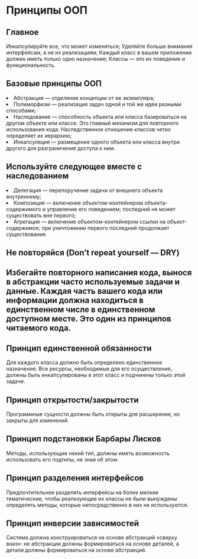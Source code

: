 <h1>Принципы ООП</h1>


<h2>Главное</h2>
Инкапсулируйте все, что может изменяться;
Уделяйте больше внимания интерфейсам, а не их реализациям;
Каждый класс в вашем приложении должен иметь только одно назначение;
Классы — это их поведение и функциональность.

<h2>Базовые принципы ООП</h2>
<li>Абстракция — отделение концепции от ее экземпляра;</li>
<li>Полиморфизм — реализация задач одной и той же идеи разными способами;</li>
<li>Наследование — способность объекта или класса базироваться на другом объекте или классе. Это главный механизм для повторного использования кода. Наследственное отношение классов четко определяет их иерархию;</li>
<li>Инкапсуляция — размещение одного объекта или класса внутри другого для разграничения доступа к ним.</li>
  
<h2>Используйте следующее вместе с наследованием</h2>
<li>Делегация — перепоручение задачи от внешнего объекта внутреннему;</li>
<li>Композиция — включение объектом-контейнером объекта-содержимого и управление его поведением; последний не может существовать вне первого;</li>
<li>Агрегация — включение объектом-контейнером ссылки на объект-содержимое; при уничтожении первого последний продолжает существование.</li>
 
<h2>Не повторяйся (Don’t repeat yourself — DRY)<h2>
Избегайте повторного написания кода, вынося в абстракции часто используемые задачи и данные. Каждая часть вашего кода или информации должна находиться в единственном числе в единственном доступном месте. Это один из принципов читаемого кода.

<h2>Принцип единственной обязанности</h2>
Для каждого класса должно быть определено единственное назначение. Все ресурсы, необходимые для его осуществления, должны быть инкапсулированы в этот класс и подчинены только этой задаче.

<h2>Принцип открытости/закрытости</h2>
Программные сущности должны быть открыты для расширения, но закрыты для изменений.

<h2>Принцип подстановки Барбары Лисков</h2>
Методы, использующие некий тип, должны иметь возможность использовать его подтипы, не зная об этом.

<h2>Принцип разделения интерфейсов</h2>
Предпочтительнее разделять интерфейсы на более мелкие тематические, чтобы реализующие их классы не были вынуждены определять методы, которые непосредственно в них не используются.

<h2>Принцип инверсии зависимостей</h2>
Система должна конструироваться на основе абстракций «сверху вниз»: не абстракции должны формироваться на основе деталей, а детали должны формироваться на основе абстракций.
